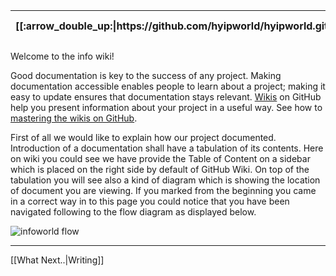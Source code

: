 <table>
  <thead>
    <tr>
      <th>[[:arrow_double_up:|https://github.com/hyipworld/hyipworld.github.io/wiki/Home]]</th>
      <th>[[:arrow_up_small:|https://github.com/hyipworld/hyipworld.github.io/wiki/Home]]</th>
      <th>[[:arrow_backward: Prev|https://github.com/hyipworld/hyipworld.github.io/wiki/Reserved5]]</th>
      <th>:rewind: Home</th>
      <th>[[Refresh|https://github.com/hyip/info/wiki/Home]]</th>
      <th>[[Next :arrow_forward:|https://github.com/hyip/info/wiki/Writing]]</th>
      <th>[[Last :fast_forward:|https://github.com/hyip/info/wiki/Reserved5]]</th>
      <th>:arrow_down_small:</th>
      <th>[[:arrow_double_down:|https://github.com/hyip/rating]]</th>
    </tr>
  </thead>
</table>


Welcome to the info wiki!

Good documentation is key to the success of any project. Making documentation accessible enables people to learn about a project; making it easy to update ensures that documentation stays relevant. [Wikis](http://en.wikipedia.org/wiki/Wiki) on GitHub help you present information about your project in a useful way. See how to [mastering the wikis on GitHub](https://guides.github.com/features/wikis/).

First of all we would like to explain how our project documented. Introduction of a documentation shall have a tabulation of its contents. Here on wiki you could see we have provide the Table of Content on a sidebar which is placed on the right side by default of GitHub Wiki. On top of the tabulation you will see also a kind of diagram which is showing the location of document you are viewing. If you marked from the beginning you came in a correct way in to this page you could notice that you have been navigated following to the flow diagram as displayed below.

![infoworld flow](https://hyipworld.github.io/images/github/doc/infoworld.png)


***

[[What Next..|Writing]]